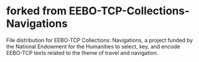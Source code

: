 # forked from EEBO-TCP-Collections-Navigations
File distribution for EEBO-TCP Collections: Navigations, a project funded by the National Endowment for the Humanities to select, key, and encode EEBO-TCP texts related to the theme of travel and navigation. 

